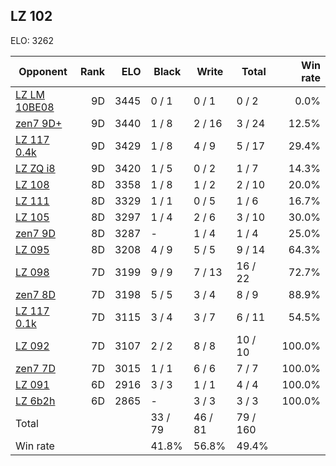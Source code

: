 ## LZ 102 ##

ELO: 3262

Opponent | Rank | ELO | Black | Write | Total | Win rate
---------|-----:|----:|-------|-------|-------|-------:
[LZ LM 10BE08](LZ%20LM%2010BE08.md) | 9D | 3445 | 0 / 1 | 0 / 1 | 0 / 2 | 0.0%
[zen7 9D+](zen7%209D+.md) | 9D | 3440 | 1 / 8 | 2 / 16 | 3 / 24 | 12.5%
[LZ 117 0.4k](LZ%20117%200.4k.md) | 9D | 3429 | 1 / 8 | 4 / 9 | 5 / 17 | 29.4%
[LZ ZQ i8](LZ%20ZQ%20i8.md) | 9D | 3420 | 1 / 5 | 0 / 2 | 1 / 7 | 14.3%
[LZ 108](LZ%20108.md) | 8D | 3358 | 1 / 8 | 1 / 2 | 2 / 10 | 20.0%
[LZ 111](LZ%20111.md) | 8D | 3329 | 1 / 1 | 0 / 5 | 1 / 6 | 16.7%
[LZ 105](LZ%20105.md) | 8D | 3297 | 1 / 4 | 2 / 6 | 3 / 10 | 30.0%
[zen7 9D](zen7%209D.md) | 8D | 3287 | - | 1 / 4 | 1 / 4 | 25.0%
[LZ 095](LZ%20095.md) | 8D | 3208 | 4 / 9 | 5 / 5 | 9 / 14 | 64.3%
[LZ 098](LZ%20098.md) | 7D | 3199 | 9 / 9 | 7 / 13 | 16 / 22 | 72.7%
[zen7 8D](zen7%208D.md) | 7D | 3198 | 5 / 5 | 3 / 4 | 8 / 9 | 88.9%
[LZ 117 0.1k](LZ%20117%200.1k.md) | 7D | 3115 | 3 / 4 | 3 / 7 | 6 / 11 | 54.5%
[LZ 092](LZ%20092.md) | 7D | 3107 | 2 / 2 | 8 / 8 | 10 / 10 | 100.0%
[zen7 7D](zen7%207D.md) | 7D | 3015 | 1 / 1 | 6 / 6 | 7 / 7 | 100.0%
[LZ 091](LZ%20091.md) | 6D | 2916 | 3 / 3 | 1 / 1 | 4 / 4 | 100.0%
[LZ 6b2h](LZ%206b2h.md) | 6D | 2865 | - | 3 / 3 | 3 / 3 | 100.0%
Total | | | 33 / 79 | 46 / 81 | 79 / 160 | 
Win rate| | | 41.8% | 56.8% | 49.4% | 
